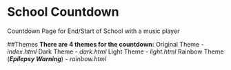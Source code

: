 # School Countdown
Countdown Page for End/Start of School with a music player

##Themes
**There are 4 themes for the countdown:**
Original Theme - _index.html_
Dark Theme - _dark.html_
Light Theme - _light.html_
Rainbow Theme (***Epilepsy Warning***) - _rainbow.html_
